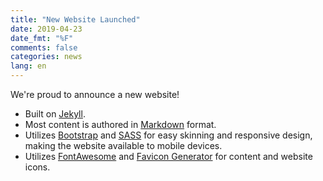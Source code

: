 ```yaml
---
title: "New Website Launched"
date: 2019-04-23
date_fmt: "%F"
comments: false
categories: news
lang: en
---
```

We're proud to announce a new website!

- Built on [Jekyll][].
- Most content is authored in [Markdown][] format.
- Utilizes [Bootstrap][] and [SASS][] for easy skinning and responsive design,
  making the website available to mobile devices.
- Utilizes [FontAwesome][] and [Favicon Generator][] for content and website icons.

[Bootstrap]: http://getbootstrap.com/
[Favicon Generator]: https://realfavicongenerator.net/
[FontAwesome]: http://fontawesome.io/
[Jekyll]: http://jekyllrb.com/
[Markdown]: http://daringfireball.net/projects/markdown/
[SASS]: https://sass-lang.com/
